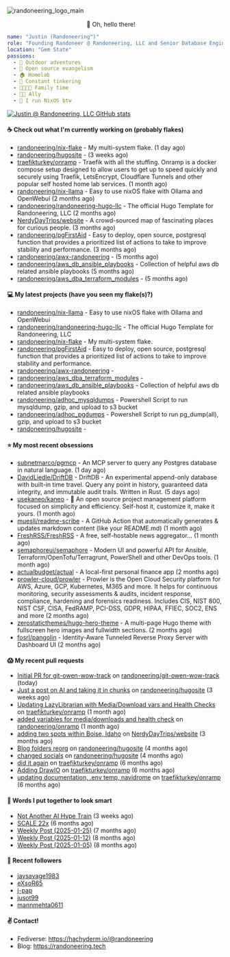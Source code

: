 ![randoneering_logo_main](https://github.com/user-attachments/assets/6b9c7958-17b5-4df4-8959-ffaaf2af9e44)

<div align="center">
🦇 Oh, hello there! <img src="https://media.hachyderm.io/custom_emojis/images/000/048/515/static/a76b693d09368634.png" height="15px" width="15px"> </img>

</div>

<div align="left">

```yaml
name: "Justin (Randoneering™)"
role: "Founding Randoneer @ Randoneering, LLC and Senior Database Engineer @ RxBenefits, Inc"
location: "Gem State"
passions:
  - 🌲 Outdoor adventures
  - 🐧 Open source evangelism
  - 🏠 Homelab
  - 🔧 Constant tinkering
  - 👨‍👩‍👧‍👦 Family time
  - 🏳️‍🌈 Ally
  - 👹 I run NixOS btw
```

</div>

[![Justin @ Randoneering, LLC GitHub stats](https://github-readme-stats.vercel.app/api?username=randoneering&show_icons=true&theme=tokyonight)](https://github.com/anuraghazra/github-readme-stats)

#### ☕ Check out what I'm currently working on (probably flakes)

- [randoneering/nix-flake](https://github.com/randoneering/nix-flake) - My multi-system flake.  (1 day ago)
- [randoneering/hugosite](https://github.com/randoneering/hugosite) -  (3 weeks ago)
- [traefikturkey/onramp](https://github.com/traefikturkey/onramp) - Traefik with all the stuffing. Onramp is a docker compose setup designed to allow users to get up to speed quickly and securely using Traefik, LetsEncrypt, Cloudflare Tunnels and other popular self hosted home lab services. (1 month ago)
- [randoneering/nix-llama](https://github.com/randoneering/nix-llama) - Easy to use nixOS flake with Ollama and OpenWebui (2 months ago)
- [randoneering/randoneering-hugo-llc](https://github.com/randoneering/randoneering-hugo-llc) - The official Hugo Template for Randoneering, LLC (2 months ago)
- [NerdyDayTrips/website](https://github.com/NerdyDayTrips/website) - A crowd-sourced map of fascinating places for curious people. (3 months ago)
- [randoneering/pgFirstAid](https://github.com/randoneering/pgFirstAid) - Easy to deploy, open source, postgresql function that provides a prioritized list of actions to take to improve stability and performance.  (3 months ago)
- [randoneering/awx-randoneering](https://github.com/randoneering/awx-randoneering) -  (5 months ago)
- [randoneering/aws_db_ansible_playbooks](https://github.com/randoneering/aws_db_ansible_playbooks) - Collection of helpful aws db related ansible playbooks (5 months ago)
- [randoneering/aws_dba_terraform_modules](https://github.com/randoneering/aws_dba_terraform_modules) -  (5 months ago)

#### 💻 My latest projects (have you seen my flake(s)?)

- [randoneering/nix-llama](https://github.com/randoneering/nix-llama) - Easy to use nixOS flake with Ollama and OpenWebui
- [randoneering/randoneering-hugo-llc](https://github.com/randoneering/randoneering-hugo-llc) - The official Hugo Template for Randoneering, LLC
- [randoneering/nix-flake](https://github.com/randoneering/nix-flake) - My multi-system flake. 
- [randoneering/pgFirstAid](https://github.com/randoneering/pgFirstAid) - Easy to deploy, open source, postgresql function that provides a prioritized list of actions to take to improve stability and performance. 
- [randoneering/awx-randoneering](https://github.com/randoneering/awx-randoneering) - 
- [randoneering/aws_dba_terraform_modules](https://github.com/randoneering/aws_dba_terraform_modules) - 
- [randoneering/aws_db_ansible_playbooks](https://github.com/randoneering/aws_db_ansible_playbooks) - Collection of helpful aws db related ansible playbooks
- [randoneering/adhoc_mysqldumps](https://github.com/randoneering/adhoc_mysqldumps) - Powershell Script to run mysqldump, gzip, and upload to s3 bucket
- [randoneering/adhoc_pgdumps](https://github.com/randoneering/adhoc_pgdumps) - Powershell Script to run pg_dump(all), gzip, and upload to s3 bucket
- [randoneering/hugosite](https://github.com/randoneering/hugosite) - 

#### ⭐ My most recent obsessions

- [subnetmarco/pgmcp](https://github.com/subnetmarco/pgmcp) - An MCP server to query any Postgres database in natural language. (1 day ago)
- [DavidLiedle/DriftDB](https://github.com/DavidLiedle/DriftDB) - DriftDB - An experimental append-only database with built-in time travel. Query any point in history, guaranteed data integrity, and immutable audit trails. Written in Rust. (5 days ago)
- [usekaneo/kaneo](https://github.com/usekaneo/kaneo) - 🚀 An open source project management platform focused on simplicity and efficiency. Self-host it, customize it, make it yours. (1 month ago)
- [muesli/readme-scribe](https://github.com/muesli/readme-scribe) - A GitHub Action that automatically generates &amp; updates markdown content (like your README.md) (1 month ago)
- [FreshRSS/FreshRSS](https://github.com/FreshRSS/FreshRSS) - A free, self-hostable news aggregator… (1 month ago)
- [semaphoreui/semaphore](https://github.com/semaphoreui/semaphore) - Modern UI and powerful API for Ansible, Terraform/OpenTofu/Terragrunt, PowerShell and other DevOps tools. (1 month ago)
- [actualbudget/actual](https://github.com/actualbudget/actual) - A local-first personal finance app (2 months ago)
- [prowler-cloud/prowler](https://github.com/prowler-cloud/prowler) - Prowler is the Open Cloud Security platform for AWS, Azure, GCP, Kubernetes, M365 and more. It helps for continuous monitoring, security assessments &amp; audits, incident response, compliance, hardening and forensics readiness. Includes CIS, NIST 800, NIST CSF, CISA, FedRAMP, PCI-DSS, GDPR, HIPAA, FFIEC, SOC2, ENS and more (2 months ago)
- [zerostaticthemes/hugo-hero-theme](https://github.com/zerostaticthemes/hugo-hero-theme) - A multi-page Hugo theme with fullscreen hero images and fullwidth sections. (2 months ago)
- [fosrl/pangolin](https://github.com/fosrl/pangolin) - Identity-Aware Tunneled Reverse Proxy Server with Dashboard UI (2 months ago)

#### 😱 My recent pull requests

- [Initial PR for git-owen-wow-track](https://github.com/randoneering/git-owen-wow-track/pull/1) on [randoneering/git-owen-wow-track](https://github.com/randoneering/git-owen-wow-track) (today)
- [Just a post on AI and taking it in chunks](https://github.com/randoneering/hugosite/pull/4) on [randoneering/hugosite](https://github.com/randoneering/hugosite) (3 weeks ago)
- [Updating LazyLibrarian with Media/Download vars and Health Checks](https://github.com/traefikturkey/onramp/pull/42) on [traefikturkey/onramp](https://github.com/traefikturkey/onramp) (1 month ago)
- [added variables for media/downloads and health check](https://github.com/randoneering/onramp/pull/2) on [randoneering/onramp](https://github.com/randoneering/onramp) (1 month ago)
- [adding two spots within Boise, Idaho](https://github.com/NerdyDayTrips/website/pull/312) on [NerdyDayTrips/website](https://github.com/NerdyDayTrips/website) (3 months ago)
- [Blog folders reorg](https://github.com/randoneering/hugosite/pull/3) on [randoneering/hugosite](https://github.com/randoneering/hugosite) (4 months ago)
- [changed socials](https://github.com/randoneering/hugosite/pull/2) on [randoneering/hugosite](https://github.com/randoneering/hugosite) (4 months ago)
- [did it again](https://github.com/traefikturkey/onramp/pull/41) on [traefikturkey/onramp](https://github.com/traefikturkey/onramp) (6 months ago)
- [Adding DrawIO](https://github.com/traefikturkey/onramp/pull/40) on [traefikturkey/onramp](https://github.com/traefikturkey/onramp) (6 months ago)
- [updating documentation, .env temp, navidrome](https://github.com/traefikturkey/onramp/pull/39) on [traefikturkey/onramp](https://github.com/traefikturkey/onramp) (6 months ago)

#### 📰 Words I put together to look smart

- [Not Another AI Hype Train](/blog/random/aihypetrain/) (3 weeks ago)
- [SCALE 22x](/blog/foss/scale22x/) (6 months ago)
- [Weekly Post (2025-01-25)](/blog/weekly/jan212025/) (7 months ago)
- [Weekly Post (2025-01-12)](/blog/weekly/jan122025/) (8 months ago)
- [Weekly Post (2025-01-05)](/blog/weekly/jan052025/) (8 months ago)

#### 💜 Recent followers

- [jaysavage1983](https://github.com/jaysavage1983)
- [eXsoR65](https://github.com/eXsoR65)
- [j-pap](https://github.com/j-pap)
- [jusot99](https://github.com/jusot99)
- [mannmehta0611](https://github.com/mannmehta0611)

#### ✌️ Contact!

- Fediverse: https://hachyderm.io/@randoneering
- Blog: https://randoneering.tech
